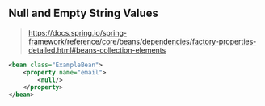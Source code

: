 
## Null and Empty String Values

> https://docs.spring.io/spring-framework/reference/core/beans/dependencies/factory-properties-detailed.html#beans-collection-elements

```xml
<bean class="ExampleBean">
	<property name="email">
		<null/>
	</property>
</bean>
```

















